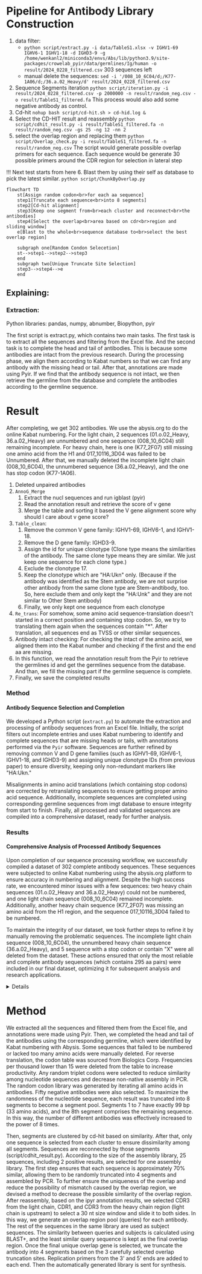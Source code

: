 # Pipeline for Antibody Library Construction 

1. data filter:
    - `python script/extract.py -i data/TableS1.xlsx -v IGHV1-69 IGHV6-1 IGHV1-18 -d IGHD3-9 -g /home/wenkanl2/miniconda3/envs/Abs/lib/python3.9/site-packages/crowelab_pyir/data/germlines/Ig/human -o result/2024_0228_filtered.csv` 303 sequences left
    - manual delete the sequences:
    `sed -i '/008_10_6C04/d;/K77-1A06/d;/36.a.02_Heavy/d' result/2024_0228_filtered.csv`
2. Sequence Segments iteration
    `python script/iteration.py -i result/2024_0228_filtered.csv -p 2000000 -n result/random_neg.csv -o result/TableS1_filtered.fa`
    This process would also add some negative antibody as control.
3. Cd-hit
    `nohup bash script/cd-hit.sh > cd-hid.log &`
4. Select the CD-HIT result and reassembly
    `python script/cdhit_result.py -i result/TableS1_filtered.fa -n result/random_neg.csv -gs 25 -ng 12 -nn 2`
5. select the overlap region and replacing them
    `python script/Overlap_check.py -i result/TableS1_filtered.fa -n result/random_neg.csv`
    The script would generate possible overlap primers for each sequence. Each sequence would be generate 30 possible primers around the CDR region for selection in lateral step

!!! Next test starts from here
6. Blast them by using their self as database to pick the latest similar.
    `python script/ChunkByOverlap.py`


```mermaid
flowchart TD
    st[Assign random codon<br>for each aa sequence]
    step1[Truncate each sequence<br>into 8 segments]
    step2[Cd-hit alignment]
    step3[Keep one segment from<br>each cluster and reconnect<br>the antibodies]
    step4[Select the overlap<br>area based on cdr<br>region and sliding window]
    e[Blast to the whole<br>sequence database to<br>select the best overlap region]

    subgraph one[Random Condon Selecetion]
    st-->step1-->step2-->step3
    end
    subgraph two[Unique Truncate Site Selection]
    step3-->step4-->e
    end
```

## Explaining:

### Extraction:

Python libraries: 
pandas, numpy, abnumber, Biopython, pyir

The first script is extract.py, which contains two main tasks. The first task is to extract all the sequences and filtering from the Excel file. And the second task is to complete the head and tail of antibodies. This is because some antibodies are intact from the previous research. During the processing phase, we align them according to Kabat numbers so that we can find any antibody with the missing head or tail. After that, annotations are made using Pyir. If we find that the antibody sequence is not intact, we then retrieve the germline from the database and complete the antibodies according to the germline sequence. 

# Result
After completing, we get 302 antibodies. We use the abysis.org to do the online Kabat numbering. For the light chain, 2 sequences (01.o.02_Heavy, 36.a.02_Heavy) are unnumbered and one sequence (008_10_6C04) still remaining incomplete. For heavy chain, here is one (K77_2F07) still missing one amino acid from the H1 and 017_10116_3D04 was failed to be Unnumbered. After that, we manually deleted the incomplete light chain (008_10_6C04), the unnumbered sequence  (36.a.02_Heavy), and the one has stop codon (K77-1A06).

1. Deleted unpaired antibodies
2. `AnnoG_Merge`
    1. Extract the nucl sequences and run igblast (pyir)
    2. Read the annotation result and retrieve the score of v gene
    3. Merge the table and sorting it based the V gene alignment score
    why should I care about v gene score?
3. `Table_clean`:
    1. Remove the common V gene family: IGHV1-69, IGHV6-1, and IGHV1-18.
    2. Remove the D gene family: IGHD3-9.
    3. Assign the id for unique clonotype (Clone type means the similarities of the antibody. The same clone type means they are similar. We just keep one sequence for each clone type.) 
    4. Exclude the clonotype 17.
    5. Keep the clonotype which are "HA:Ukn" only. (Because if the antibody was identified as the Stem antibody, we are not surprise other antibody from the same clone type are Stem-andtibody, too. So, here exclude them and only kept the "HA:Unk" and they are not similar to Other Stem antibody)
    6. Finally, we only kept one sequence from each clonotype
4. `Re_trans`:
    For somehow, some amino acid sequence-translation doesn't started in a correct position and containing stop codon. So, we try to translating them again when the sequences contain "*". After translation, all sequences end as TVSS or other similar sequences.
5. Antibody intact checking:
    For checking the intact of the amino acid, we aligned them into the Kabat number and checking if the first and the end aa are missing. 
6. In this function, we read the annotation result from the Pyir to retrieve the germlines id and get the germlines sequence from the database. And than, we fill the missing part if the germline sequence is complete.
7. Finally, we save the completed results


### Method

#### Antibody Sequence Selection and Completion

We developed a Python script (`extract.py`) to automate the extraction and processing of antibody sequences from an Excel file. Initially, the script filters out incomplete entries and uses Kabat numbering to identify and complete sequences that are missing heads or tails, with annotations performed via the `Pyir` software. Sequences are further refined by removing common V and D gene families (such as IGHV1-69, IGHV6-1, IGHV1-18, and IGHD3-9) and assigning unique clonotype IDs (from previous paper) to ensure diversity, keeping only non-redundant markers like "HA:Ukn."

Misalignments in amino acid translations (which containing stop codons) are corrected by retranslating sequences to ensure getting proper amino acid sequence. Additionally, incomplete sequences are completed using corresponding germline sequences from imgt database to ensure integrity from start to finish. Finally, all processed and validated sequences are compiled into a comprehensive dataset, ready for further analysis.


### Results

#### Comprehensive Analysis of Processed Antibody Sequences

Upon completion of our sequence processing workflow, we successfully compiled a dataset of 302 complete antibody sequences. These sequences were subjected to online Kabat numbering using the abysis.org platform to ensure accuracy in numbering and alignment. Despite the high success rate, we encountered minor issues with a few sequences: two heavy chain sequences (01.o.02_Heavy and 36.a.02_Heavy) could not be numbered, and one light chain sequence (008_10_6C04) remained incomplete. Additionally, another heavy chain sequence (K77_2F07) was missing an amino acid from the H1 region, and the sequence 017_10116_3D04 failed to be numbered.

To maintain the integrity of our dataset, we took further steps to refine it by manually removing the problematic sequences. The incomplete light chain sequence (008_10_6C04), the unnumbered heavy chain sequence (36.a.02_Heavy), and 5 sequence with a stop codon or contain "X" were all deleted from the dataset. These actions ensured that only the most reliable and complete antibody sequences (which contains 295 aa pairs) were included in our final dataset, optimizing it for subsequent analysis and research applications.


<details>

# Iteration

The codon table was from https://www.biologicscorp.com/tools/CodonUsage. Frequency of per thousands lower than 15 was deleted form the table to increasing the productivity. The main idea of this step is assigning random triplet codon for antibody sequences to reduce similarity among nucleotide sequences and deceasing the none native assembly in PCR.

After iteration step, the script would random select the number of negative results (50 as the example) and generate a number of codon pool. This is not the antibody full sequences pool, it is the segments pool. Each full antibody sequences are truncated into 8 segments which from 1 to 7 has exactly 99 bp and the 8th segment has the result of all sequences. This is in order to increasing the productivity of the result. For example, for a a library with 1000 ab, we'll generate a 2M random pool which each antibody has 2000 random codon sequences. By truncated them into 8 segments, we could possibly have 2000^7 which is 1.28*e^30 sequences by random combination.

The segments are clustered by the cd-hid based on the similarity. After that, only one sequences was selected from each cluster to ensure the dissimilar among all segments. Sequences are reconnected by those segments (`script/cdhit_result.py`). According to size of the assembly library, 25 sequences included 2 positive results are selected into 1 assembly library. The first step could mostly comfirm that each sequences are mostly similar in 70% and it would be ok to randon truncated into 4 segments and be assemblied by PCR. For further make the overlap unique and reduce the possibility of miss match caused by the overlap region, we figured a way to increasing decrease the possible similarity of Overlap region. After reassemblied, based on the ipyr annotation results, we selected CDR3 from light chain, CDR1 and CDR3 from heavy chain region (light chain is on the upper stream) to select a 30 nt size window and sliding it into both sides. In this way, we could generate a Overlap region pool (queries) for every Ab are generated. Rest of other sequences in the same library would be used as for subject sequences. The similarity between queries and subjects was calculated by the blast+ and most disliked query seq would be kept as the final overlap region. Once the final unique overlap gene was selected, we could truncate the Ab into 4 segments based on the 3 carefully selected overlap truncation-site. Replication primer from the 3' and 5' side was added in the ever end. Then the automatic generated library would be send to synthesis.
</details>

# Method

We extracted all the sequences and filtered them from the Excel file, and annotations were made using Pyir. Then, we completed the head and tail of the antibodies using the corresponding germline, which were identified by Kabat numbering with Abysis. Some sequences that failed to be numbered or lacked too many amino acids were manually deleted. For reverse translation, the codon table was sourced from Biologics Corp. Frequencies per thousand lower than 15 were deleted from the table to increase productivity. Any random triplet codons were selected to reduce similarity among nucleotide sequences and decrease non-native assembly in PCR. The random codon library was generated by iterating all amino acids in antibodies. Fifty negative antibodies were also selected. To maximize the randomness of the nucleotide sequence, each result was truncated into 8 segments to become a segment pool. Segments 1 to 7 have exactly 99 bp (33 amino acids), and the 8th segment comprises the remaining sequence. In this way, the number of different antibodies was effectively increased to the power of 8 times.

Then, segments are clustered by cd-hit based on similarity. After that, only one sequence is selected from each cluster to ensure dissimilarity among all segments. Sequences are reconnected by those segments (script/cdhit_result.py). According to the size of the assembly library, 25 sequences, including 2 positive results, are selected for one assembly library. The first step ensures that each sequence is approximately 70% similar, allowing them to be randomly truncated into 4 segments and assembled by PCR. To further ensure the uniqueness of the overlap and reduce the possibility of mismatch caused by the overlap region, we devised a method to decrease the possible similarity of the overlap region. After reassembly, based on the ipyr annotation results, we selected CDR3 from the light chain, CDR1, and CDR3 from the heavy chain region (light chain is upstream) to select a 30 nt size window and slide it to both sides. In this way, we generate an overlap region pool (queries) for each antibody. The rest of the sequences in the same library are used as subject sequences. The similarity between queries and subjects is calculated using BLAST+, and the least similar query sequence is kept as the final overlap region. Once the final unique overlap gene is selected, we truncate the antibody into 4 segments based on the 3 carefully selected overlap truncation sites. Replication primers from the 3' and 5' ends are added to each end. Then the automatically generated library is sent for synthesis.



